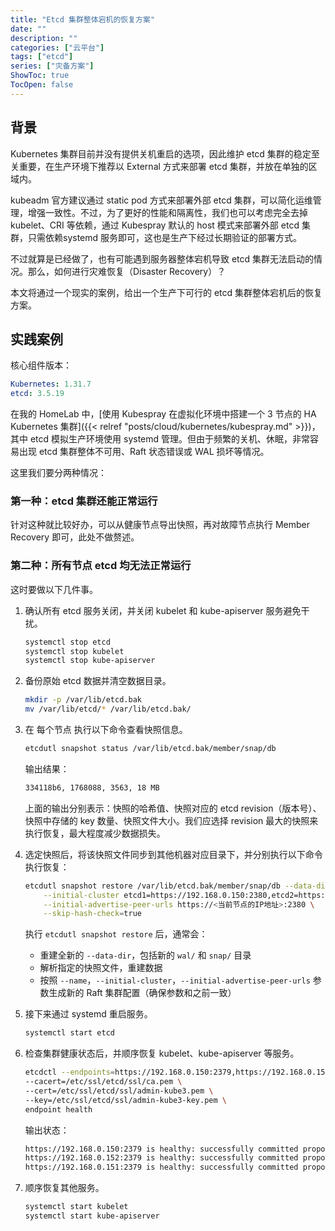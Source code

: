 ```yaml
---
title: "Etcd 集群整体宕机的恢复方案"
date: ""
description: ""
categories: ["云平台"]
tags: ["etcd"]
series: ["灾备方案"]
ShowToc: true
TocOpen: false
---
```

 
## 背景

Kubernetes 集群目前并没有提供关机重启的选项，因此维护 etcd 集群的稳定至关重要，在生产环境下推荐以 External 方式来部署 etcd 集群，并放在单独的区域内。

kubeadm 官方建议通过 static pod 方式来部署外部 etcd 集群，可以简化运维管理，增强一致性。不过，为了更好的性能和隔离性，我们也可以考虑完全去掉 kubelet、CRI 等依赖，通过 Kubespray 默认的 host 模式来部署外部 etcd 集群，只需依赖systemd 服务即可，这也是生产下经过长期验证的部署方式。

不过就算是已经做了，也有可能遇到服务器整体宕机导致 etcd 集群无法启动的情况。那么，如何进行灾难恢复（Disaster Recovery）？

本文将通过一个现实的案例，给出一个生产下可行的 etcd 集群整体宕机后的恢复方案。

## 实践案例

核心组件版本：

```yaml
Kubernetes: 1.31.7
etcd: 3.5.19
```

在我的 HomeLab 中，[使用 Kubespray 在虚拟化环境中搭建一个 3 节点的 HA Kubernetes 集群]({{< relref "posts/cloud/kubernetes/kubespray.md" >}})，其中 etcd 模拟生产环境使用 systemd 管理。但由于频繁的关机、休眠，非常容易出现 etcd 集群整体不可用、Raft 状态错误或 WAL 损坏等情况。

这里我们要分两种情况：

### 第一种：etcd 集群还能正常运行

针对这种就比较好办，可以从健康节点导出快照，再对故障节点执行 Member Recovery 即可，此处不做赘述。

### 第二种：所有节点 etcd 均无法正常运行

这时要做以下几件事。

1. 确认所有 etcd 服务关闭，并关闭 kubelet 和 kube-apiserver 服务避免干扰。

    ```bash
    systemctl stop etcd
    systemctl stop kubelet
    systemctl stop kube-apiserver
    ```

1. 备份原始 etcd 数据并清空数据目录。

    ```bash
    mkdir -p /var/lib/etcd.bak
    mv /var/lib/etcd/* /var/lib/etcd.bak/
    ```

1. 在 每个节点 执行以下命令查看快照信息。

    ```bash
    etcdutl snapshot status /var/lib/etcd.bak/member/snap/db
    ```

    输出结果：

    ```bash
    334118b6, 1768088, 3563, 18 MB
    ```

    上面的输出分别表示：快照的哈希值、快照对应的 etcd revision（版本号）、快照中存储的 key 数量、快照文件大小。我们应选择 revision 最大的快照来执行恢复，最大程度减少数据损失。

1. 选定快照后，将该快照文件同步到其他机器对应目录下，并分别执行以下命令执行恢复：

    ```bash
    etcdutl snapshot restore /var/lib/etcd.bak/member/snap/db --data-dir /var/lib/etcd --name <当前节点的etcd的名称标识> \
        --initial-cluster etcd1=https://192.168.0.150:2380,etcd2=https://192.168.0.151:2380,etcd3=https://192.168.0.152:2380 \
        --initial-advertise-peer-urls https://<当前节点的IP地址>:2380 \
        --skip-hash-check=true
    ```

    执行 `etcdutl snapshot restore` 后，通常会：

    * 重建全新的 `--data-dir`，包括新的 `wal/` 和 `snap/` 目录
    * 解析指定的快照文件，重建数据
    * 按照 `--name`，`--initial-cluster`，`--initial-advertise-peer-urls` 参数生成新的 Raft 集群配置（确保参数和之前一致）

1. 接下来通过 systemd 重启服务。

    ```bash
    systemctl start etcd
    ```

1. 检查集群健康状态后，并顺序恢复 kubelet、kube-apiserver 等服务。

    ```bash
    etcdctl --endpoints=https://192.168.0.150:2379,https://192.168.0.151:2379,https://192.168.0.152:2379 \
    --cacert=/etc/ssl/etcd/ssl/ca.pem \
    --cert=/etc/ssl/etcd/ssl/admin-kube3.pem \
    --key=/etc/ssl/etcd/ssl/admin-kube3-key.pem \
    endpoint health
    ```

    输出状态：

    ```bash
    https://192.168.0.150:2379 is healthy: successfully committed proposal: took = 17.176498ms
    https://192.168.0.152:2379 is healthy: successfully committed proposal: took = 18.531198ms
    https://192.168.0.151:2379 is healthy: successfully committed proposal: took = 19.581746ms
    ```

1. 顺序恢复其他服务。

    ```bash
    systemctl start kubelet
    systemctl start kube-apiserver
    ```
